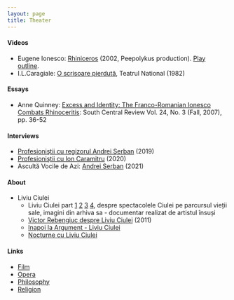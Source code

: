 ```yaml
---
layout: page
title: Theater
---
```


#### Videos
* Eugene Ionesco: [Rhiniceros](https://www.youtube.com/watch?v=jFmNG0lSQ2g) (2002, Peepolykus production). [Play outline](https://en.wikipedia.org/wiki/Rhinoceros_(play)).
* I.L.Caragiale: [O scrisoare pierdută](https://www.youtube.com/watch?v=vGpXOdgNa9s), Teatrul National (1982)

#### Essays
* Anne Quinney: [Excess and Identity: The Franco-Romanian Ionesco Combats Rhinoceritis](https://www.jstor.org/stable/40040007): South Central Review Vol. 24, No. 3 (Fall, 2007), pp. 36-52

#### Interviews
* [Profesioniştii cu regizorul Andrei Şerban](https://www.youtube.com/watch?v=ZkExNbsj7lg) (2019)
* [Profesioniştii cu Ion Caramitru](https://www.youtube.com/watch?v=Qy4dvRl3FNU) (2020)
* Ascultă Vocile de Azi: [Andrei Serban](https://www.youtube.com/watch?v=UrOtRH9c6gs&t=2607s) (2021)

#### About
* Liviu Ciulei
  * Liviu Ciulei part [1](https://www.youtube.com/watch?v=p5pZQSvMnmc) [2](https://www.youtube.com/watch?v=Puhvu-Ks9_Y) [3](https://www.youtube.com/watch?v=d9wwRb6Yjfg) [4](https://www.youtube.com/watch?v=ghGWHZSHiss), despre spectacolele Ciulei pe parcursul vieții sale, imagini din arhiva sa - documentar realizat de artistul însuși
  * [Victor Rebengiuc despre Liviu Ciulei](https://www.youtube.com/watch?v=X-YTN52kZEA) (2011)
  * [Inapoi la Argument - Liviu Ciulei](https://www.youtube.com/watch?v=HjCpIOhHa0w)
  * [Nocturne cu Liviu Ciulei](https://www.youtube.com/watch?v=jPlsAFeWC6E)

#### Links
* [Film](film.md)
* [Opera](opera.md)
* [Philosophy](philosophy.md)
* [Religion](religion.md)

